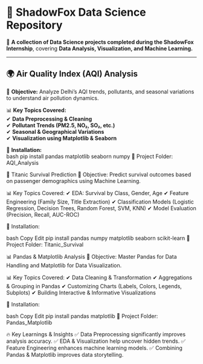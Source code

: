 # 🦊 ShadowFox Data Science Repository  

📌 **A collection of Data Science projects completed during the ShadowFox Internship**, covering **Data Analysis, Visualization, and Machine Learning.**  

---

## 🌍 **Air Quality Index (AQI) Analysis**  

🔹 **Objective:** Analyze Delhi’s AQI trends, pollutants, and seasonal variations to understand air pollution dynamics.  

📊 **Key Topics Covered:**  
✔ **Data Preprocessing & Cleaning**  
✔ **Pollutant Trends (PM2.5, NO₂, SO₂, etc.)**  
✔ **Seasonal & Geographical Variations**  
✔ **Visualization using Matplotlib & Seaborn**  

🚀 **Installation:**  
bash
pip install pandas matplotlib seaborn numpy
📂 Project Folder: AQI_Analysis

🚢 Titanic Survival Prediction
🔹 Objective: Predict survival outcomes based on passenger demographics using Machine Learning.

📊 Key Topics Covered:
✔ EDA: Survival by Class, Gender, Age
✔ Feature Engineering (Family Size, Title Extraction)
✔ Classification Models (Logistic Regression, Decision Trees, Random Forest, SVM, KNN)
✔ Model Evaluation (Precision, Recall, AUC-ROC)

🚀 Installation:

bash
Copy
Edit
pip install pandas numpy matplotlib seaborn scikit-learn
📂 Project Folder: Titanic_Survival

📊 Pandas & Matplotlib Analysis
🔹 Objective: Master Pandas for Data Handling and Matplotlib for Data Visualization.

📊 Key Topics Covered:
✔ Data Cleaning & Transformation
✔ Aggregations & Grouping in Pandas
✔ Customizing Charts (Labels, Colors, Legends, Subplots)
✔ Building Interactive & Informative Visualizations

🚀 Installation:

bash
Copy
Edit
pip install pandas matplotlib
📂 Project Folder: Pandas_Matplotlib

🔥 Key Learnings & Insights
✅ Data Preprocessing significantly improves analysis accuracy.
✅ EDA & Visualization help uncover hidden trends.
✅ Feature Engineering enhances machine learning models.
✅ Combining Pandas & Matplotlib improves data storytelling.
